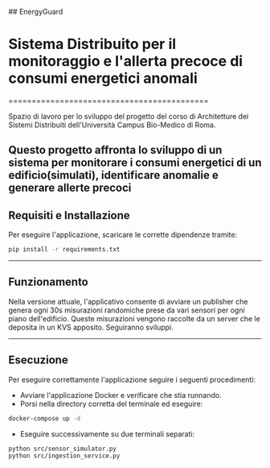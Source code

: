 ## EnergyGuard 
# Sistema Distribuito per il monitoraggio e l'allerta precoce di consumi energetici anomali
===========================================

Spazio di lavoro per lo sviluppo del progetto del corso di Architetture dei Sistemi Distribuiti dell'Università Campus Bio-Medico di Roma.

Questo progetto affronta lo sviluppo di un sistema per monitorare i consumi energetici di un edificio(simulati), identificare anomalie e generare allerte precoci
------------------------

## Requisiti e Installazione

Per eseguire l'applicazione, scaricare le corrette dipendenze tramite:

```bash
pip install -r requirements.txt
```
------------------------

## Funzionamento

Nella versione attuale, l'applicativo consente di avviare un publisher che genera ogni 30s misurazioni randomiche prese da vari sensori per ogni piano dell'edificio. Queste misurazioni vengono raccolte da un server che le deposita in un KVS apposito. Seguiranno sviluppi.

------------------------

## Esecuzione

Per eseguire correttamente l'applicazione seguire i seguenti procedimenti:
- Avviare l'applicazione Docker e verificare che stia runnando.
- Porsi nella directory corretta del terminale ed eseguire:
```bash
docker-compose up -d
```
- Eseguire successivamente su due terminali separati:
```bash
python src/sensor_simulator.py
python src/ingestion_service.py
```
